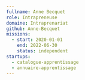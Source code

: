 ```yaml
---
fullname: Anne Becquet
role: Intrapreneuse
domaine: Intraprenariat
github: Anne-Becquet
missions:
  - start: 2020-01-01
    end: 2022-06-30
    status: independent
startups:
  - catalogue-apprentissage
  - annuaire-apprentissage
---
```

